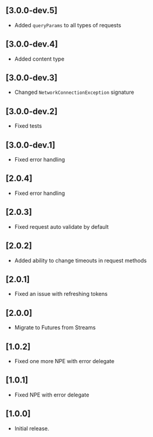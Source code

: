 ## [3.0.0-dev.5]

* Added `queryParams` to all types of requests

## [3.0.0-dev.4]

* Added content type

## [3.0.0-dev.3]

* Changed `NetworkConnectionException` signature

## [3.0.0-dev.2]

* Fixed tests

## [3.0.0-dev.1]

* Fixed error handling

## [2.0.4]

* Fixed error handling

## [2.0.3]

* Fixed request auto validate by default

## [2.0.2]

* Added ability to change timeouts in request methods

## [2.0.1]

* Fixed an issue with refreshing tokens

## [2.0.0]

* Migrate to Futures from Streams

## [1.0.2]

* Fixed one more NPE with error delegate

## [1.0.1]

* Fixed NPE with error delegate

## [1.0.0]

* Initial release.
